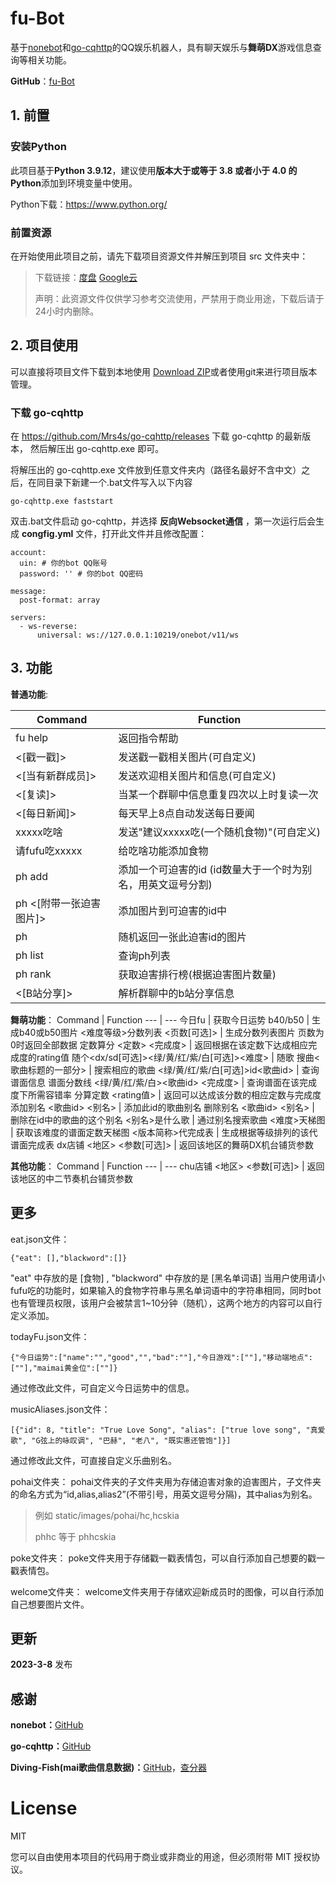 # fu-Bot
基于[nonebot](https://github.com/nonebot/nonebot2)和[go-cqhttp](https://github.com/Mrs4s/go-cqhttp)的QQ娱乐机器人，具有聊天娱乐与**舞萌DX**游戏信息查询等相关功能。

**GitHub**：[fu-Bot](https://github.com/HCskia/fu-Bot)

## 1. 前置
### 安装Python
此项目基于**Python 3.9.12**，建议使用**版本大于或等于 3.8 或者小于 4.0 的Python**添加到环境变量中使用。

Python下载：https://www.python.org/

### 前置资源
在开始使用此项目之前，请先下载项目资源文件并解压到项目 src 文件夹中：
>下载链接：[度盘](https://pan.baidu.com/s/15iwz6LQDP3hYEYBM2go5vw?pwd=skia)  [Google云](https://drive.google.com/file/d/1OFWI6JyIatXVuhZtrehApgzV1EVDbZ-n/view?usp=share_link)
>
>声明：此资源文件仅供学习参考交流使用，严禁用于商业用途，下载后请于24小时内删除。

## 2. 项目使用
可以直接将项目文件下载到本地使用 [Download ZIP](https://github.com/HCskia/fu-Bot/archive/refs/heads/main.zip)或者使用git来进行项目版本管理。

### 下载 go-cqhttp
在 https://github.com/Mrs4s/go-cqhttp/releases 下载 go-cqhttp 的最新版本， 然后解压出 go-cqhttp.exe 即可。


将解压出的 go-cqhttp.exe 文件放到任意文件夹内（路径名最好不含中文）之后，在同目录下新建一个.bat文件写入以下内容
```
go-cqhttp.exe faststart
```

双击.bat文件启动 go-cqhttp，并选择 **反向Websocket通信** ，第一次运行后会生成 **congfig.yml** 文件，打开此文件并且修改配置：
```
account: 
  uin: # 你的bot QQ账号
  password: '' # 你的bot QQ密码

message:
  post-format: array

servers:
  - ws-reverse:
      universal: ws://127.0.0.1:10219/onebot/v11/ws
```

## 3. 功能

**普通功能**:

Command | Function
--- | ---
fu help | 返回指令帮助
<[戳一戳]> | 发送戳一戳相关图片(可自定义)
<[当有新群成员]> | 发送欢迎相关图片和信息(可自定义)
<[复读]> | 当某一个群聊中信息重复四次以上时复读一次
<[每日新闻]> | 每天早上8点自动发送每日要闻
xxxxx吃啥 | 发送"建议xxxxx吃(一个随机食物)"(可自定义)
请fufu吃xxxxx | 给吃啥功能添加食物
ph add <id> | 添加一个可迫害的id (id数量大于一个时为别名，用英文逗号分割)
ph<id> <[附带一张迫害图片]> | 添加图片到可迫害的id中
ph<id> | 随机返回一张此迫害id的图片
ph list | 查询ph列表
ph rank | 获取迫害排行榜(根据迫害图片数量)
<[B站分享]> | 解析群聊中的b站分享信息

**舞萌功能**：
Command | Function
--- | ---
今日fu | 获取今日运势
b40/b50 | 生成b40或b50图片
<难度等级>分数列表 <页数[可选]> | 生成分数列表图片 页数为0时返回全部数据
定数算分 <定数> <完成度> | 返回根据在该定数下达成相应完成度的rating值
随个<dx/sd[可选]><绿/黄/红/紫/白[可选]><难度> | 随歌
搜曲<歌曲标题的一部分> | 搜索相应的歌曲
<绿/黄/红/紫/白[可选]>id<歌曲id> | 查询谱面信息
谱面分数线 <绿/黄/红/紫/白><歌曲id> <完成度> | 查询谱面在该完成度下所需容错率
分算定数 <rating值> | 返回可以达成该分数的相应定数与完成度
添加别名 <歌曲id> <别名> | 添加此id的歌曲别名
删除别名 <歌曲id> <别名> | 删除在id中的歌曲的这个别名
<别名>是什么歌 | 通过别名搜索歌曲
<难度>天梯图 | 获取该难度的谱面定数天梯图
<版本简称>代完成表 | 生成根据等级排列的该代谱面完成表
dx店铺 <地区> <参数[可选]> | 返回该地区的舞萌DX机台铺货参数

**其他功能**：
Command | Function
--- | ---
chu店铺 <地区> <参数[可选]> | 返回该地区的中二节奏机台铺货参数

## 更多
eat.json文件：
```
{"eat": [],"blackword":[]}
```
 "eat" 中存放的是 [食物] , "blackword" 中存放的是 [黑名单词语]
当用户使用请小fufu吃的功能时，如果输入的食物字符串与黑名单词语中的字符串相同，同时bot也有管理员权限，该用户会被禁言1~10分钟（随机），这两个地方的内容可以自行定义添加。

todayFu.json文件：
```
{"今日运势":["name":"","good","","bad":""],"今日游戏":[""],"移动端地点":[""],"maimai黄金位":[""]}
```
 通过修改此文件，可自定义今日运势中的信息。

 musicAliases.json文件：
 ```
 [{"id": 8, "title": "True Love Song", "alias": ["true love song", "真爱歌", "G弦上的咏叹调", "巴赫", "老八", "既实惠还管饱"]}]
 ```
 通过修改此文件，可直接自定义乐曲别名。

pohai文件夹：
pohai文件夹的子文件夹用为存储迫害对象的迫害图片，子文件夹的命名方式为“id,alias,alias2”(不带引号，用英文逗号分隔)，其中alias为别名。
>例如 static/images/pohai/hc,hcskia
>
>phhc 等于 phhcskia

poke文件夹：
poke文件夹用于存储戳一戳表情包，可以自行添加自己想要的戳一戳表情包。

welcome文件夹：
welcome文件夹用于存储欢迎新成员时的图像，可以自行添加自己想要图片文件。

## 更新
**2023-3-8** 发布

## 感谢

**nonebot：**[GitHub](https://github.com/nonebot/nonebot2)

**go-cqhttp：**[GitHub](https://github.com/Mrs4s/go-cqhttp)

**Diving-Fish(mai歌曲信息数据)：**[GitHub](https://github.com/Diving-Fish)，[查分器](https://www.diving-fish.com/maimaidx/prober/)

# License

MIT

您可以自由使用本项目的代码用于商业或非商业的用途，但必须附带 MIT 授权协议。

